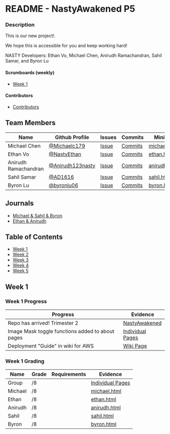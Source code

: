 # README - NastyAwakened P5

### Description
This is our new project!. 

We hope this is accessible for you and keep working hard!

NASTY Developers: Ethan Vo, Michael Chen, Anirudh Ramachandran, Sahil Samar, and Byron Lu

#### Scrumboards (weekly)
* [Week 1](https://github.com/NastyEthan/NastyAwakened/projects/1)

#### Contributors
* [Contributors](https://github.com/NastyEthan/NastyAwakened/graphs/contributors)

## Team Members
| Name | Github Profile | Issues | Commits | MiniLab |
| - | - | - | - | -|
| Michael Chen | [@Michaelc179](https://github.com/Michaelc179) | [Issue](https://github.com/NastyEthan/NastyAwakened/issues/created_by/Michaelc179) | [Commits](https://github.com/NastyEthan/NastyAwakened/commits?author=Michaelc179) | [michael.html](https://github.com/NastyEthan/NastyAwakened/blob/main/templates/michael.html) |
| Ethan Vo | [@NastyEthan](https://github.com/NastyEthan) | [Issue](https://github.com/NastyEthan/NastyAwakened/issues/created_by/AD1616) | [Commits](https://github.com/NastyEthan/NastyAwakened/commits?author=NastyEthan) |[ethan.html](https://github.com/NastyEthan/NastyAwakened/blob/main/templates/ethan.html) |
| Anirudh Ramachandran | [@Anirudh123nasty](https://github.com/Anirudh123nasty) | [Issue](https://github.com/NastyEthan/NastyAwakened/issues/created_by/Anirudh123nasty) | [Commits](https://github.com/NastyEthan/NastyAwakened/commits?author=Anirudh123nasty) | [anirudh.html](https://github.com/NastyEthan/NastyAwakened/blob/main/templates/anirudh.html) |
| Sahil Samar | [@AD1616](https://github.com/AD1616) | [Issue](https://github.com/NastyEthan/NastyAwakened/issues/created_by/AD1616) | [Commits](https://github.com/NastyEthan/NastyAwakened/commits?author=AD1616) | [sahil.html](https://github.com/NastyEthan/NastyAwakened/blob/main/templates/sahil.html) |
| Byron Lu | [@byronlu06](https://github.com/byronlu06) | [Issue](https://github.com/NastyEthan/NastyAwakened/issues/created_by/byronlu06) | [Commits](https://github.com/NastyEthan/NastyAwakened/commits?author=byronlu06) | [byron.html](https://github.com/NastyEthan/NastyAwakened/blob/main/templates/byron) |

## Journals
* [Michael & Sahil & Byron](https://drive.google.com/drive/u/1/folders/109c7P4Li6FC6_TDuxjpdwKTddyE3Jvg1)
* [Ethan & Anirudh](https://docs.google.com/document/d/1-AS5NcpL8dvRFaj1oww0tR8XM1lf20oFSDFuEdq7OxQ/edit?usp=sharing)

## Table of Contents
* [Week 1](https://github.com/NastyEthan/NastyAwakened#week-1)
* [Week 2](https://github.com/NastyEthan/NastyAwakened#week-2)
* [Week 3](https://github.com/NastyEthan/NastyAwakened#week-3)
* [Week 4](https://github.com/NastyEthan/NastyAwakened#week-4)
* [Week 5](https://github.com/NastyEthan/NastyAwakened#week-5)

## Week 1

### Week 1 Progress
| Progress | Evidence |
| - | - |
| Repo has arrived! Trimester 2 | [NastyAwakened](https://github.com/NastyEthan/NastyAwakened) |
| Image Mask toggle functions added to about pages | [Individual Pages](https://github.com/NastyEthan/NastyAwakened/tree/main/templates) |
| Deployment "Guide" in wiki for AWS | [Wiki Page](https://github.com/NastyEthan/NastyAwakened/wiki/Deployment-Guide) |

### Week 1 Grading
| Name | Grade | Requirements | Evidence |
| - | - | - | - |
| Group | /8 | | [Individual Pages]()|
| Michael | /8 | | [michael.html](https://github.com/NastyEthan/NastyAwakened/blob/main/templates/michael.html) |
| Ethan | /8 | | [ethan.html](https://github.com/NastyEthan/NastyAwakened/blob/main/templates/ethan.html) |
| Anirudh | /8 |  | [anirudh.html](https://github.com/NastyEthan/NastyAwakened/blob/main/templates/anirudh.html) |
| Sahil | /8 |  | [sahil.html](https://github.com/NastyEthan/NastyAwakened/blob/main/templates/sahil.html) |
| Byron | /8 |  | [byron.html](https://github.com/NastyEthan/NastyAwakened/blob/main/templates/byron.html) |

